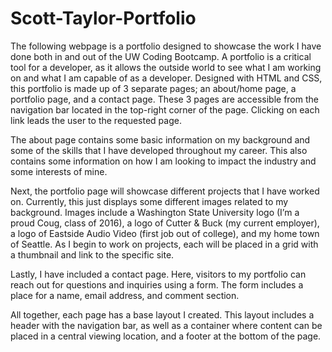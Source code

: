 # Scott-Taylor-Portfolio


The following webpage is a portfolio designed to showcase the work I have done both in and out of the UW Coding Bootcamp.  A portfolio is a critical tool for a developer, as it allows the outside world to see what I am working on and what I am capable of as a developer.  Designed with HTML and CSS, this portfolio is made up of 3 separate pages; an about/home page, a portfolio page, and a contact page.  These 3 pages are accessible from the navigation bar located in the top-right corner of the page.  Clicking on each link leads the user to the requested page.

The about page contains some basic information on my background and some of the skills that I have developed throughout my career.  This also contains some information on how I am looking to impact the industry and some interests of mine.

Next, the portfolio page will showcase different projects that I have worked on.  Currently, this just displays some different images related to my background.   Images include a Washington State University logo (I’m a proud Coug, class of 2016), a logo of Cutter & Buck (my current employer), a logo of Eastside Audio Video (first job out of college), and my home town of Seattle.  As I begin to work on projects, each will be placed in a grid with a thumbnail and link to the specific site.

Lastly, I have included a contact page.  Here, visitors to my portfolio can reach out for questions and inquiries using a form.  The form includes a place for a name, email address, and comment section.

All together, each page has a base layout I created.  This layout includes a header with the navigation bar, as well as a container where content can be placed in a central viewing location, and a footer at the bottom of the page. 
